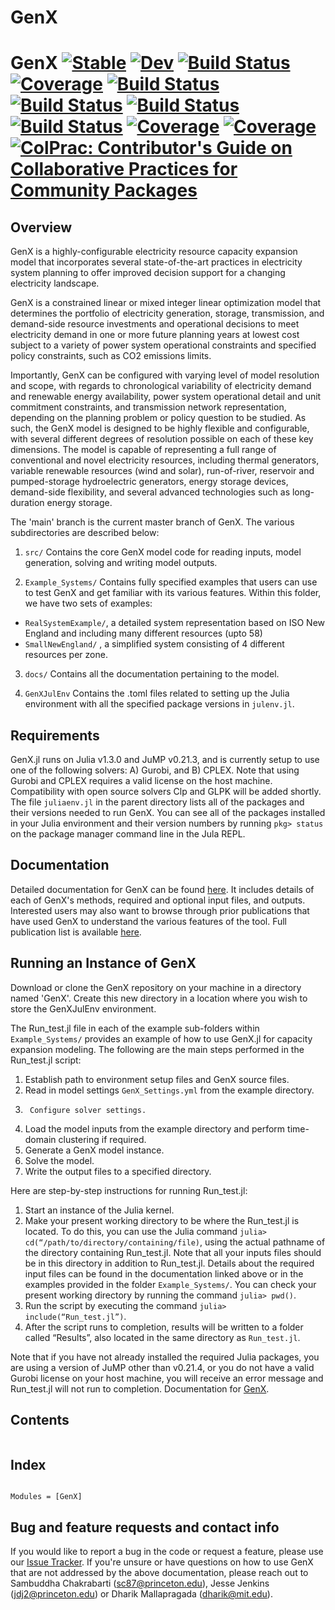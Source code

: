 # GenX
# GenX [![Stable](https://img.shields.io/badge/docs-stable-blue.svg)](https://sambuddhac.github.io/GenX.jl/stable) [![Dev](https://img.shields.io/badge/docs-dev-blue.svg)](https://sambuddhac.github.io/GenX.jl/dev) [![Build Status](https://github.com/sambuddhac/GenX.jl/badges/master/pipeline.svg)](https://github.com/sambuddhac/GenX.jl/pipelines) [![Coverage](https://github.com/sambuddhac/GenX.jl/badges/master/coverage.svg)](https://github.com/sambuddhac/GenX.jl/commits/master) [![Build Status](https://travis-ci.com/sambuddhac/GenX.jl.svg?branch=master)](https://travis-ci.com/sambuddhac/GenX.jl) [![Build Status](https://ci.appveyor.com/api/projects/status/github/sambuddhac/GenX.jl?svg=true)](https://ci.appveyor.com/project/sambuddhac/GenX-jl) [![Build Status](https://cloud.drone.io/api/badges/sambuddhac/GenX.jl/status.svg)](https://cloud.drone.io/sambuddhac/GenX.jl) [![Build Status](https://api.cirrus-ci.com/github/sambuddhac/GenX.jl.svg)](https://cirrus-ci.com/github/sambuddhac/GenX.jl) [![Coverage](https://codecov.io/gh/sambuddhac/GenX.jl/branch/master/graph/badge.svg)](https://codecov.io/gh/sambuddhac/GenX.jl) [![Coverage](https://coveralls.io/repos/github/sambuddhac/GenX.jl/badge.svg?branch=master)](https://coveralls.io/github/sambuddhac/GenX.jl?branch=master) [![ColPrac: Contributor's Guide on Collaborative Practices for Community Packages](https://img.shields.io/badge/ColPrac-Contributor's%20Guide-blueviolet)](https://github.com/SciML/ColPrac)
## Overview
GenX is a highly-configurable electricity resource capacity expansion model that incorporates several state-of-the-art practices in electricity system planning to offer improved decision support for a changing electricity landscape. 

GenX is a constrained linear or mixed integer linear optimization model that determines the portfolio of electricity generation, storage, transmission, and demand-side resource investments and operational decisions to meet electricity demand in one or more future planning years at lowest cost subject to a variety of power system operational constraints and specified policy constraints, such as CO2 emissions limits.

Importantly, GenX can be configured with varying level of model resolution and scope, with regards to chronological variability of electricity demand and renewable energy availability, power system operational detail and unit commitment constraints, and transmission network representation, depending on the planning problem or policy question to be studied. As such, the GenX model is designed to be highly flexible and configurable, with several different degrees of resolution possible on each of these key dimensions. The model is capable of representing a full range of conventional and novel electricity resources, including thermal generators, variable renewable resources (wind and solar), run-of-river, reservoir and pumped-storage hydroelectric generators, energy storage devices, demand-side flexibility, and several advanced technologies such as long-duration energy storage.

The 'main' branch is the current master branch of GenX. The various subdirectories are described below:

1. `src/` Contains the core GenX model code for reading inputs, model generation, solving and writing model outputs.

2. `Example_Systems/` Contains fully specified examples that users can use to test GenX and get familiar with its various features. Within this folder, we have two sets of examples: 
-   `RealSystemExample/`, a detailed system representation based on ISO New England and including many different resources (upto 58)
-   `SmallNewEngland/` , a simplified system consisting of 4 different resources per zone.

3.  `docs/` Contains all the documentation pertaining to the model.

4. `GenXJulEnv` Contains the .toml files related to setting up the Julia environment with all the specified package versions in `julenv.jl`.

## Requirements

GenX.jl runs on Julia v1.3.0 and JuMP v0.21.3, and is currently setup to use one of the following solvers: A) Gurobi, and B) CPLEX. Note that using Gurobi and CPLEX requires a valid license on the host machine. Compatibility with open source solvers Clp and GLPK will be added shortly. The file `juliaenv.jl` in the parent directory lists all of the packages and their versions needed to run GenX. You can see all of the packages installed in your Julia environment and their version numbers by running `pkg> status` on the package manager command line in the Jula REPL.

## Documentation

Detailed documentation for GenX can be found [here](https://genxproject.github.io/GenX/). It includes details of each of GenX's methods, required and optional input files, and outputs. Interested users may also want to browse through prior publications that have used GenX to understand the various features of the tool. Full publication list is available [here](https://energy.mit.edu/genx/#publications).

## Running an Instance of GenX
Download or clone the GenX repository on your machine in a directory named 'GenX'. Create this new directory in a location where you wish to store the GenXJulEnv environment.

The Run_test.jl file in each of the example sub-folders within `Example_Systems/` provides an example of how to use GenX.jl for capacity expansion modeling. The following are the main steps performed in the Run_test.jl script:
1.	Establish path to environment setup files and GenX source files.
2.	Read in model settings `GenX_Settings.yml` from the example directory.
3.  	Configure solver settings.
4.	Load the model inputs from the example directory and perform time-domain clustering if required.
5.	Generate a GenX model instance.
6.	Solve the model.
7.	Write the output files to a specified directory.

Here are step-by-step instructions for running Run_test.jl:
1.	Start an instance of the Julia kernel.
2.	Make your present working directory to be where the Run_test.jl is located. To do this, you can use the Julia command `julia> cd(“/path/to/directory/containing/file)`, using the actual pathname of the directory containing Run_test.jl. Note that all your inputs files should be in this directory in addition to Run_test.jl. Details about the required input files can be found in the documentation linked above or in the examples provided in the folder `Example_Systems/`. You can check your present working directory by running the command `julia> pwd()`.
3.	Run the script by executing the command `julia> include(“Run_test.jl”)`.
4.	After the script runs to completion, results will be written to a folder called “Results”, also located in the same directory as `Run_test.jl`.

Note that if you have not already installed the required Julia packages, you are using a version of JuMP other than v0.21.4, or you do not have a valid Gurobi license on your host machine, you will receive an error message and Run_test.jl will not run to completion.
Documentation for [GenX](https://genxproject.github.io/GenX/). 

## Contents
```@contents
```
## Index

```@index
```

```@autodocs
Modules = [GenX]
```
## Bug and feature requests and contact info
If you would like to report a bug in the code or request a feature, please use our [Issue Tracker](https://github.com/GenXProject/GenX/issues). If you're unsure or have questions on how to use GenX that are not addressed by the above documentation, please reach out to Sambuddha Chakrabarti (sc87@princeton.edu), Jesse Jenkins (jdj2@princeton.edu) or Dharik Mallapragada (dharik@mit.edu).
